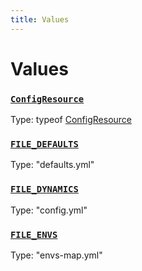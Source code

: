 ```yaml
---
title: Values
---
```

# Values 

### [`ConfigResource`](https://github.com/dxos/dxos/blob/52455dba3/packages/sdk/config/src/config.ts#L118)
Type: typeof [ConfigResource](/api/@dxos/config/values#ConfigResource)



### [`FILE_DEFAULTS`](https://github.com/dxos/dxos/blob/52455dba3/packages/sdk/config/src/types.ts#L7)
Type: "defaults.yml"



### [`FILE_DYNAMICS`](https://github.com/dxos/dxos/blob/52455dba3/packages/sdk/config/src/types.ts#L9)
Type: "config.yml"



### [`FILE_ENVS`](https://github.com/dxos/dxos/blob/52455dba3/packages/sdk/config/src/types.ts#L8)
Type: "envs-map.yml"



